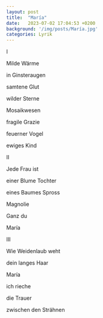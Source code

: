 ```yaml
---
layout: post
title:  "María"
date:   2023-07-02 17:04:53 +0200
background: '/img/posts/María.jpg'
categories: Lyrik
---
```

<p>I</p>
<p>Milde Wärme</p>
<p>in Ginsteraugen</p>
<p>samtene Glut</p>
<p>wilder Sterne</p>
<p>Mosaikwesen</p>
<p>fragile Grazie</p>
<p>feuerner Vogel</p>
<p>ewiges Kind</p>
<p>II</p>
<p>Jede Frau ist</p>
<p>einer Blume Tochter</p>
<p>eines Baumes Spross</p>
<p>Magnolie</p>
<p>Ganz du</p>
<p>María</p>
<p>III</p></p>

<p>Wie Weidenlaub weht</p>
<p>dein langes Haar</p>
<p>María</p>
<p>ich rieche</p>
<p>die Trauer</p>
<p>zwischen den Strähnen</p></p></p>
